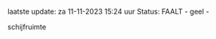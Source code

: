 laatste update: 
za 11-11-2023 15:24   uur 
Status: FAALT - geel - 
<div class="service Y">schijfruimte</div>